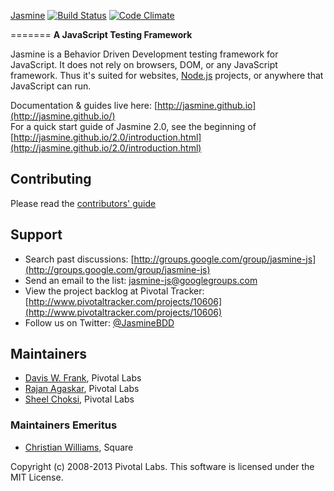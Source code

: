 <a name="README">[Jasmine](http://jasmine.github.io)</a> [![Build Status](https://travis-ci.org/pivotal/jasmine.png?branch=master)](https://travis-ci.org/pivotal/jasmine) [![Code Climate](https://codeclimate.com/repos/5269970a13d6374b6c01d632/badges/8bc25526da64e02065f4/gpa.png)](https://codeclimate.com/repos/5269970a13d6374b6c01d632/feed)

=======
**A JavaScript Testing Framework**

Jasmine is a Behavior Driven Development testing framework for JavaScript. It does not rely on browsers, DOM, or any JavaScript framework. Thus it's suited for websites, [Node.js](http://nodejs.org) projects, or anywhere that JavaScript can run.

Documentation & guides live here: [http://jasmine.github.io](http://jasmine.github.io/)  
For a quick start guide of Jasmine 2.0, see the beginning of [http://jasmine.github.io/2.0/introduction.html](http://jasmine.github.io/2.0/introduction.html)

## Contributing

Please read the [contributors' guide](https://github.com/pivotal/jasmine/blob/master/CONTRIBUTING.md)

## Support

* Search past discussions: [http://groups.google.com/group/jasmine-js](http://groups.google.com/group/jasmine-js)
* Send an email to the list: [jasmine-js@googlegroups.com](mailto:jasmine-js@googlegroups.com)
* View the project backlog at Pivotal Tracker: [http://www.pivotaltracker.com/projects/10606](http://www.pivotaltracker.com/projects/10606)
* Follow us on Twitter: [@JasmineBDD](http://twitter.com/JasmineBDD)

## Maintainers

* [Davis W. Frank](mailto:dwfrank@pivotallabs.com), Pivotal Labs
* [Rajan Agaskar](mailto:rajan@pivotallabs.com), Pivotal Labs
* [Sheel Choksi](mailto:schoksi@pivotallabs.com), Pivotal Labs

### Maintainers Emeritus

* [Christian Williams](mailto:antixian666@gmail.com), Square

Copyright (c) 2008-2013 Pivotal Labs. This software is licensed under the MIT License.
